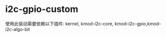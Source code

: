 # i2c-gpio-custom


使用此驱动需要依赖以下插件:
                        kernel, kmod-i2c-core, kmod-i2c-gpio,kmod-i2c-algo-bit
